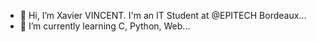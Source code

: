 - 👋 Hi, I’m Xavier VINCENT. I'm an IT Student at @EPITECH Bordeaux...
- 🌱 I’m currently learning C, Python, Web...

